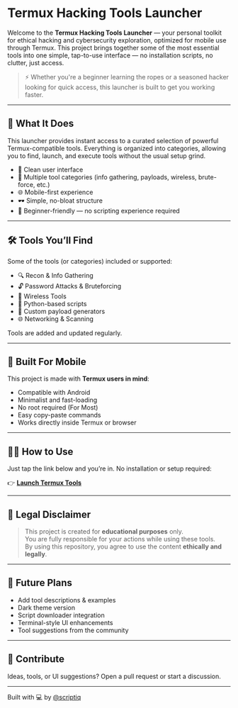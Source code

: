 # Termux Hacking Tools Launcher

Welcome to the **Termux Hacking Tools Launcher** — your personal toolkit for ethical hacking and cybersecurity exploration, optimized for mobile use through Termux. This project brings together some of the most essential tools into one simple, tap-to-use interface — no installation scripts, no clutter, just access.

> ⚡ Whether you're a beginner learning the ropes or a seasoned hacker looking for quick access, this launcher is built to get you working faster.

---

## 🚀 What It Does

This launcher provides instant access to a curated selection of powerful Termux-compatible tools. Everything is organized into categories, allowing you to find, launch, and execute tools without the usual setup grind.

- 📁 Clean user interface
- 🧰 Multiple tool categories (info gathering, payloads, wireless, brute-force, etc.)
- 🌐 Mobile-first experience
- 🕶 Simple, no-bloat structure
- 🧠 Beginner-friendly — no scripting experience required

---

## 🛠 Tools You’ll Find

Some of the tools (or categories) included or supported:
- 🔍 Recon & Info Gathering
- 🔓 Password Attacks & Bruteforcing
- 📶 Wireless Tools
- 🐍 Python-based scripts
- 🧪 Custom payload generators
- 🌐 Networking & Scanning

Tools are added and updated regularly.

---

## 📱 Built For Mobile

This project is made with **Termux users in mind**:
- Compatible with Android
- Minimalist and fast-loading
- No root required (For Most)
- Easy copy-paste commands
- Works directly inside Termux or browser

---

## 🧑‍💻 How to Use

Just tap the link below and you’re in. No installation or setup required:

👉 **[Launch Termux Tools](https://scriptiq--termux-hacking-tools.hf.space)**

---

## 📜 Legal Disclaimer

> This project is created for **educational purposes** only.  
> You are fully responsible for your actions while using these tools.  
> By using this repository, you agree to use the content **ethically and legally**.

---

## 🧪 Future Plans

- Add tool descriptions & examples
- Dark theme version
- Script downloader integration
- Terminal-style UI enhancements
- Tool suggestions from the community

---

## 🤝 Contribute

Ideas, tools, or UI suggestions? Open a pull request or start a discussion.

---

Built with 💻 by [@scriptiq](https://github.com/scriptiq)
